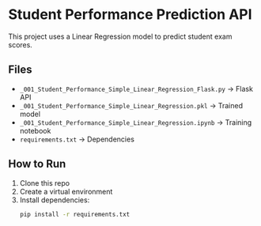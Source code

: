 # Student Performance Prediction API

This project uses a Linear Regression model to predict student exam scores.

## Files
- `_001_Student_Performance_Simple_Linear_Regression_Flask.py` → Flask API
- `_001_Student_Performance_Simple_Linear_Regression.pkl` → Trained model
- `_001_Student_Performance_Simple_Linear_Regression.ipynb` → Training notebook
- `requirements.txt` → Dependencies

## How to Run
1. Clone this repo
2. Create a virtual environment
3. Install dependencies:
   ```bash
   pip install -r requirements.txt
